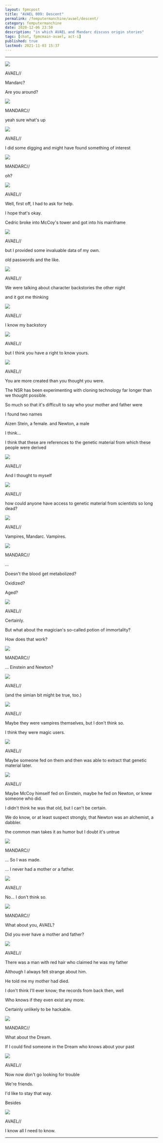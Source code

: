 ```yaml
---
layout: fpmcpost
title: "AVAEL 009: Descent"
permalink: /femputermanchine/avael/descent/
category: femputermanchine
date: 2020-12-06 23:50
description: "in which AVAEL and Mandarc discuss origin stories"
tags: [chat, fpmcmain-avael, act-i]
published: true
lastmod: 2021-11-03 15:37
---
```

[//]: # ( 12/06/20  -added)
[//]: # ( 11/03/21  -title added)

*****

<div class="chat-box">
<img src="{{ site.url }}/assets/tb/avaelle-happy.jpg" class="chat-portrait" />
<p class="ppl-sez">AVAEL//</p>
<p class="ppl-sez">Mandarc?</p>
<p class="ppl-sez">Are you around?</p>
</div>

<div class="chat-box">
<img src="{{ site.url }}/assets/tb/mandarc-happytb.jpg" class="chat-portrait" />
<p class="ppl-sez">MANDARC//</p>
<p class="ppl-sez">yeah sure what's up</p>
</div>

<div class="chat-box">
<img src="{{ site.url }}/assets/tb/avaelle-sleeps.jpg" class="chat-portrait" />
<p class="ppl-sez">AVAEL//</p>
<p class="ppl-sez">I did some digging and might have found something of interest</p>
</div>

<div class="chat-box">
<img src="{{ site.url }}/assets/tb/mandarc-happytb.jpg" class="chat-portrait" />
<p class="ppl-sez">MANDARC//</p>
<p class="ppl-sez">oh?</p>
</div>

<div class="chat-box">
<img src="{{ site.url }}/assets/tb/avaelle-cedric.jpg" class="chat-portrait" />
<p class="ppl-sez">AVAEL//</p>
<p class="ppl-sez">Well, first off, I had to ask for help.</p>
<p class="ppl-sez">I hope that's okay.</p>
<p class="ppl-sez">Cedric broke into McCoy's tower and got into his mainframe</p>
</div>

<div class="chat-box">
<img src="{{ site.url }}/assets/tb/avaelle-sleeps.jpg" class="chat-portrait" />
<p class="ppl-sez">AVAEL//</p>
<p class="ppl-sez">but I provided some invaluable data of my own.</p>
<p class="ppl-sez">old passwords and the like.</p>
</div>

<div class="chat-box">
<img src="{{ site.url }}/assets/tb/avaelle-sleeps.jpg" class="chat-portrait" />
<p class="ppl-sez">AVAEL//</p>
<p class="ppl-sez">We were talking about character backstories the other night</p>
<p class="ppl-sez">and it got me thinking</p>
</div>

<div class="chat-box">
<img src="{{ site.url }}/assets/tb/avaelleeaston.jpg" class="chat-portrait" />
<p class="ppl-sez">AVAEL//</p>
<p class="ppl-sez">I know my backstory</p>
</div>

<div class="chat-box">
<img src="{{ site.url }}/assets/tb/avaelle-drinkmeister.jpg" class="chat-portrait" />
<p class="ppl-sez">AVAEL//</p>
<p class="ppl-sez">but I think you have a right to know yours.</p>
</div>

<div class="chat-box">
<img src="{{ site.url }}/assets/tb/avael-tense.jpg" class="chat-portrait" />
<p class="ppl-sez">AVAEL//</p>
<p class="ppl-sez">You are more created than you thought you were.</p>
<p class="ppl-sez">The NSR has been experimenting with cloning technology far longer than we thought possible.</p>
<p class="ppl-sez">So much so that it's difficult to say who your mother and father were</p>
<p class="ppl-sez">I found two names</p>
<p class="ppl-sez">Aizen Stein, a female. and Newton, a male</p>
<p class="ppl-sez">I think...</p>
<p class="ppl-sez">I think that these are references to the genetic material from which these people were derived</p>
</div>

<div class="chat-box">
<img src="{{ site.url }}/assets/tb/avael-sidehair.jpg" class="chat-portrait" />
<p class="ppl-sez">AVAEL//</p>
<p class="ppl-sez">And I thought to myself</p>
</div>

<div class="chat-box">
<img src="{{ site.url }}/assets/tb/avael-sidehair.jpg" class="chat-portrait" />
<p class="ppl-sez">AVAEL//</p>
<p class="ppl-sez">how could anyone have access to genetic material from scientists so long dead?</p>
</div>

<div class="chat-box">
<img src="{{ site.url }}/assets/tb/avaelle-vinsp-grey.jpg" class="chat-portrait" />
<p class="ppl-sez">AVAEL//</p>
<p class="ppl-sez">Vampires, Mandarc. Vampires.</p>
</div>

<div class="chat-box">
<img src="{{ site.url }}/assets/tb/mandarc-happytb.jpg" class="chat-portrait" />
<p class="ppl-sez">MANDARC//</p>
<p class="ppl-sez">...</p>
<p class="ppl-sez">Doesn't the blood get metabolized?</p>
<p class="ppl-sez">Oxidized?</p>
<p class="ppl-sez">Aged?</p>
</div>

<div class="chat-box">
<img src="{{ site.url }}/assets/tb/avaelle-drinkmeister.jpg" class="chat-portrait" />
<p class="ppl-sez">AVAEL//</p>
<p class="ppl-sez">Certainly.</p>
<p class="ppl-sez">But what about the magician's so-called potion of immortality?</p>
<p class="ppl-sez">How does that work?</p>
</div>

<div class="chat-box">
<img src="{{ site.url }}/assets/tb/mandarc-happytb.jpg" class="chat-portrait" />
<p class="ppl-sez">MANDARC//</p>
<p class="ppl-sez">... Einstein and Newton?</p>
</div>

<div class="chat-box">
<img src="{{ site.url }}/assets/tb/avael-tense.jpg" class="chat-portrait" />
<p class="ppl-sez">AVAEL//</p>
<p class="ppl-sez">(and the simian bit might be true, too.)</p>
</div>

<div class="chat-box">
<img src="{{ site.url }}/assets/tb/avaelle-vinsp-grey.jpg" class="chat-portrait" />
<p class="ppl-sez">AVAEL//</p>
<p class="ppl-sez">Maybe they were vampires themselves, but I don't think so.</p>
<p class="ppl-sez">I think they were magic users.</p>
</div>

<div class="chat-box">
<img src="{{ site.url }}/assets/tb/avael-sidehair.jpg" class="chat-portrait" />
<p class="ppl-sez">AVAEL//</p>
<p class="ppl-sez">Maybe someone fed on them and then was able to extract that genetic material later.</p>
</div>

<div class="chat-box">
<img src="{{ site.url }}/assets/tb/avael-sidehair.jpg" class="chat-portrait" />
<p class="ppl-sez">AVAEL//</p>
<p class="ppl-sez">Maybe McCoy himself fed on Einstein, maybe he fed on Newton, or knew someone who did.</p>
<p class="ppl-sez">I didn't think he was that old, but I can't be certain.</p>
<p class="ppl-sez">We do know, or at least suspect strongly, that Newton was an alchemist, a dabbler.</p>
<p class="ppl-sez">the common man takes it as humor but I doubt it's untrue</p>
</div>

<div class="chat-box">
<img src="{{ site.url }}/assets/tb/mandarc-happytb.jpg" class="chat-portrait" />
<p class="ppl-sez">MANDARC//</p>
<p class="ppl-sez">... So I was made.</p>
<p class="ppl-sez">... I never had a mother or a father.</p>
</div>

<div class="chat-box">
<img src="{{ site.url }}/assets/tb/avaelle-eyetest.jpg" class="chat-portrait" />
<p class="ppl-sez">AVAEL//</p>
<p class="ppl-sez">No... I don't think so.</p>
</div>

<div class="chat-box">
<img src="{{ site.url }}/assets/tb/mandarc-happytb.jpg" class="chat-portrait" />
<p class="ppl-sez">MANDARC//</p>
<p class="ppl-sez">What about you, AVAEL?</p>
<p class="ppl-sez">Did you ever have a mother and father?</p>
</div>

<div class="chat-box">
<img src="{{ site.url }}/assets/tb/avaelle-mixes.jpg" class="chat-portrait" />
<p class="ppl-sez">AVAEL//</p>
<p class="ppl-sez">There was a man with red hair who claimed he was my father</p>
<p class="ppl-sez">Although I always felt strange about him.</p>
<p class="ppl-sez">He told me my mother had died.</p>
<p class="ppl-sez">I don't think I'll ever know; the records from back then, well</p>
<p class="ppl-sez">Who knows if they even exist any more.</p>
<p class="ppl-sez">Certainly unlikely to be hackable.</p>
</div>

<div class="chat-box">
<img src="{{ site.url }}/assets/tb/mandarc-happytb.jpg" class="chat-portrait" />
<p class="ppl-sez">MANDARC//</p>
<p class="ppl-sez">What about the Dream.</p>
<p class="ppl-sez">If I could find someone in the Dream who knows about your past</p>
</div>

<div class="chat-box">
<img src="{{ site.url }}/assets/tb/avaelle-tense.jpg" class="chat-portrait" />
<p class="ppl-sez">AVAEL//</p>
<p class="ppl-sez">Now now don't go looking for trouble</p>
<p class="ppl-sez">We're friends.</p>
<p class="ppl-sez">I'd like to stay that way.</p>
<p class="ppl-sez">Besides</p>
</div>

<div class="chat-box">
<img src="{{ site.url }}/assets/tb/avaelle-sleeps.jpg" class="chat-portrait" />
<p class="ppl-sez">AVAEL//</p>
<p class="ppl-sez">I know all I need to know.</p>
</div>

*****
